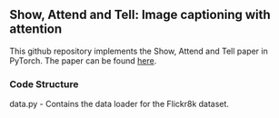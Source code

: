 ## Show, Attend and Tell: Image captioning with attention

This github repository implements the Show, Attend and Tell paper in PyTorch. The paper can be found [here](https://arxiv.org/abs/1502.03044).

### Code Structure

data.py - Contains the data loader for the Flickr8k dataset.
